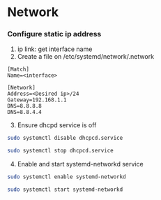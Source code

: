# Network

### Configure static ip address

1. ip link: get interface name
2. Create a file on /etc/systemd/network/<interface>.network

```  
[Match]
Name=<interface>

[Network]
Address=<Desired ip>/24
Gateway=192.168.1.1
DNS=8.8.8.8
DNS=8.8.4.4
```
  
3. Ensure dhcpd service is off

```sh
sudo systemctl disable dhcpcd.service
```

```sh
sudo systemctl stop dhcpcd.service
```

4. Enable and start systemd-networkd service

```sh
sudo systemctl enable systemd-networkd
```

```sh
sudo systemctl start systemd-networkd
```
